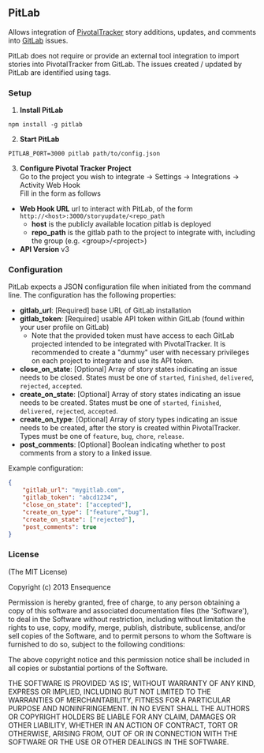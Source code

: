 ## PitLab

Allows integration of [PivotalTracker](http://pivotaltracker.com/) story additions, updates, and comments into [GitLab](https://github.com/gitlabhq/gitlabhq) issues.  

PitLab does not require or provide an external tool integration to import stories into PivotalTracker from GitLab.  The issues created / updated by PitLab are identified using tags.

### Setup

1. **Install PitLab**  
```
npm install -g pitlab
```

2. **Start PitLab**  
```
PITLAB_PORT=3000 pitlab path/to/config.json
```

3. **Configure Pivotal Tracker Project**  
Go to the project you wish to integrate -> Settings -> Integrations -> Activity Web Hook  
Fill in the form as follows  
  * **Web Hook URL** url to interact with PitLab, of the form `http://<host>:3000/storyupdate/<repo_path`
      * **host** is the publicly available location pitlab is deployed
      * **repo_path** is the gitlab path to the project to integrate with, including the group (e.g. \<group>/\<project>)
  * **API Version** v3

### Configuration
PitLab expects a JSON configuration file when initiated from the command line.  The configuration has the following properties:  
* **gitlab_url**: [Required] base URL of GitLab installation
* **gitlab_token**: [Required] usable API token within GitLab (found within your user profile on GitLab)
  * Note that the provided token must have access to each GitLab projected intended to be integrated with PivotalTracker.  It is recommended to create a "dummy" user with necessary privileges on each project to integrate and use its API token.
* **close_on_state**: [Optional] Array of story states indicating an issue needs to be closed.  States must be one of `started`, `finished`, `delivered`, `rejected`, `accepted`.
* **create_on_state**: [Optional] Array of story states indicating an issue needs to be created.  States must be one of `started`, `finished`, `delivered`, `rejected`, `accepted`.
* **create_on_type**: [Optional] Array of story types indicating an issue needs to be created, after the story is created within PivotalTracker.  Types must be one of `feature`, `bug`, `chore`, `release`.
* **post_comments**: [Optional] Boolean indicating whether to post comments from a story to a linked issue.

Example configuration:
```json
{
    "gitlab_url": "mygitlab.com",
    "gitlab_token": "abcd1234",
    "close_on_state": ["accepted"],
    "create_on_type": ["feature","bug"],
    "create_on_state": ["rejected"],
    "post_comments": true
}
```

### License

(The MIT License)

Copyright (c) 2013 Ensequence

Permission is hereby granted, free of charge, to any person obtaining a copy of this software and associated documentation files (the 'Software'), to deal in the Software without restriction, including without limitation the rights to use, copy, modify, merge, publish, distribute, sublicense, and/or sell copies of the Software, and to permit persons to whom the Software is furnished to do so, subject to the following conditions:

The above copyright notice and this permission notice shall be included in all copies or substantial portions of the Software.

THE SOFTWARE IS PROVIDED 'AS IS', WITHOUT WARRANTY OF ANY KIND, EXPRESS OR IMPLIED, INCLUDING BUT NOT LIMITED TO THE WARRANTIES OF MERCHANTABILITY, FITNESS FOR A PARTICULAR PURPOSE AND NONINFRINGEMENT. IN NO EVENT SHALL THE AUTHORS OR COPYRIGHT HOLDERS BE LIABLE FOR ANY CLAIM, DAMAGES OR OTHER LIABILITY, WHETHER IN AN ACTION OF CONTRACT, TORT OR OTHERWISE, ARISING FROM, OUT OF OR IN CONNECTION WITH THE SOFTWARE OR THE USE OR OTHER DEALINGS IN THE SOFTWARE.
